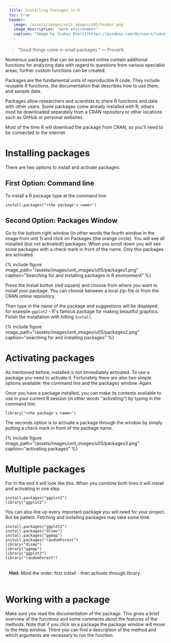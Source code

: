 ```yaml
---
title: Installing Packages in R
toc: true
header:
  image: /assets/images/unit_images/u05/header.png
  image_description: "work environment"
  caption: "Image by [Lukas Bieri](https://pixabay.com/de/users/lukasbieri-4664461/) from [Pixabay](https://pixabay.com/)"
---
```


> “Good things come in small packages.” — Proverb
<!--more-->

Numerous packages that can be accessed online contain additional functions for analyzing data with regard to questions from various specialist areas; further custom functions can be created.   

Packages are the fundamental units of reproducible R code. They include reusable R functions, the documentation that describes how to use them, and sample data.

Packages allow researchers and scientists to share R functions and data with other users. Some packages come already installed with R, others must be downloaded separately from a CRAN repository or other locations such as GitHub or personal websites.

Most of the time R will download the package from CRAN, so you'll need to be connected to the internet.

# Installing packages

There are two options to install and activate packages:

## First Option: Command line

To install a R package type at the command line:

```
install.packages("<the package's name>")
```

## Second Option: Packages Window

Go to the bottom right window (in other words the fourth window in the image from unit 1) and click on Packages (the orange circle). You will see all installed (but not activated!) packages. When you scroll down you will see some packages with a check mark in front of the name. Only this packages are activated.

{% include figure image_path="/assets/images/unit_images/u05/packages1.png" caption="Searching for and installing packages in R environment" %}

Press the Install button (red square) and choose from where you want to install your package. You can choose between a local zip-file or from the CRAN online repository.

Then type in the name of the package and suggestions will be displayed, for example `ggplot2` - R's famous package for making beautiful graphics. Finish the installation with hitting `Install`.

{% include figure image_path="/assets/images/unit_images/u05/packages2.png" caption="searching for and installing packages" %}

# Activating packages

As mentioned before, installed is not immediately activated. To use a package you need to activate it. Fortunately there are also two simple options available: the command line and the packages window. Again.

Once you have a package installed, you can make its contents available to use in your current R session (in other words "activating") by typing in the command line:
```
library("<the package's name>")
```
The seconds option is to activate a package through the window by simply putting a check mark in front of the package name.

{% include figure image_path="/assets/images/unit_images/u05/packages3.png" caption="activating packages" %}

# Multiple packages

For In the end it will look like this. When you combine both lines it will install and activating in one step.

```
install.packages("ggplot2")
library("ggplot2")
```
You can also line up every important package you will need for your project.
But be patient. Fetching and installing packages may take some time.

```
install.packages("ggplot2")
install.packages("dismo")
install.packages("ggmap")
install.packages("randomForest")
library("dismo")
library("ggmap")
library("ggplot2")
library("randomForest")
```

<html>
<head>
<meta name="viewport" content="width=device-width, initial-scale=1">
<style>
div {
  margin-bottom: 15px;
  padding: 4px 12px;
}

.info {
  background-color: #e7f3fe;
  border-left: 6px solid #2196F3;
}

</style>
</head>
<body>
<div class="info">
  <p><strong>Hint:</strong> Mind the order: first install - then activate through library.</p>
</div>
</body>
</html>

# Working with a package

Make sure you read the documentation of the package. This gives a brief overview of the functions and some comments about the features of the methods. Note that if you click on a package the package window will move to the Help window. There you can find a description of the method and which arguments are necessary to run the function.

